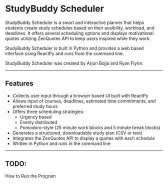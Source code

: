 # StudyBuddy Scheduler

StudyBuddy Scheduler is a smart and interactive planner that helps students create study schedules based on their avaibility, workload, and deadlines.
It offers several scheduling options and displays motivational quotes utilizing ZenQuotes API to keep users inspired while they work.

StudyBuddy Scheduler is built in Python and provides a web based interface using ReactPy and runs from the command line.

StudyBuddy Scheduler was created by Arjun Bojja and Ryan Flynn.

---

## Features

- Collects user input through a browser based UI built with ReactPy
- Allows input of courses, deadlines, estimated time commitments, and preferred study hours
- Offers three scheduling strategies:
    - Urgency based
    - Evenly distributed
    - Pomodoro-style (25 minute work blocks and 5 minute break blocks)
- Generates a structured, downloadable study plan (CSV or text)
- Integrates the ZenQuotes API to display a quotes with each schedule
- Written in Python and runs in the command line

---

## TODO: 
How to Run the Program
